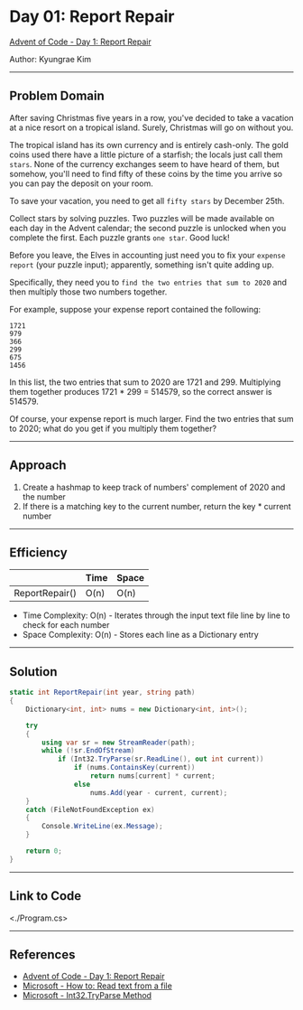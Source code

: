 # Day 01: Report Repair

[Advent of Code - Day 1: Report Repair](https://adventofcode.com/2020/day/1)

Author: Kyungrae Kim

---

## Problem Domain

After saving Christmas five years in a row, you've decided to take a vacation at a nice resort on a tropical island. Surely, Christmas will go on without you.

The tropical island has its own currency and is entirely cash-only. The gold coins used there have a little picture of a starfish; the locals just call them `stars`. None of the currency exchanges seem to have heard of them, but somehow, you'll need to find fifty of these coins by the time you arrive so you can pay the deposit on your room.

To save your vacation, you need to get all `fifty stars` by December 25th.

Collect stars by solving puzzles. Two puzzles will be made available on each day in the Advent calendar; the second puzzle is unlocked when you complete the first. Each puzzle grants `one star`. Good luck!

Before you leave, the Elves in accounting just need you to fix your `expense report` (your puzzle input); apparently, something isn't quite adding up.

Specifically, they need you to `find the two entries that sum to 2020` and then multiply those two numbers together.

For example, suppose your expense report contained the following:

```text
1721
979
366
299
675
1456
```

In this list, the two entries that sum to 2020 are 1721 and 299. Multiplying them together produces 1721 * 299 = 514579, so the correct answer is 514579.

Of course, your expense report is much larger. Find the two entries that sum to 2020; what do you get if you multiply them together?

---

## Approach

1. Create a hashmap to keep track of numbers' complement of 2020 and the number
2. If there is a matching key to the current number, return the key * current number

---

## Efficiency

|  | Time | Space |
|:-|:-|:-|
| ReportRepair() | O(n) | O(n) |

* Time Complexity: O(n) - Iterates through the input text file line by line to check for each number
* Space Complexity: O(n) - Stores each line as a Dictionary entry

---

## Solution

```c#
static int ReportRepair(int year, string path)
{
    Dictionary<int, int> nums = new Dictionary<int, int>();

    try
    {
        using var sr = new StreamReader(path);
        while (!sr.EndOfStream)
            if (Int32.TryParse(sr.ReadLine(), out int current))
                if (nums.ContainsKey(current))
                    return nums[current] * current;
                else
                    nums.Add(year - current, current);
    }
    catch (FileNotFoundException ex)
    {
        Console.WriteLine(ex.Message);
    }

    return 0;
}
```

---

## Link to Code

<./Program.cs>

---

## References

* [Advent of Code - Day 1: Report Repair](https://adventofcode.com/2020/day/1)
* [Microsoft - How to: Read text from a file](https://docs.microsoft.com/en-us/dotnet/standard/io/how-to-read-text-from-a-file)
* [Microsoft - Int32.TryParse Method](https://docs.microsoft.com/en-us/dotnet/api/system.int32.tryparse?view=net-5.0)
